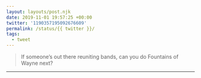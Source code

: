 ```yaml
---
layout: layouts/post.njk
date: 2019-11-01 19:57:25 +00:00
twitter: '1190357195092676609'
permalink: /status/{{ twitter }}/
tags: 
  - tweet
---
```


> If someone’s out there reuniting bands, can you do Fountains of Wayne next?

---
